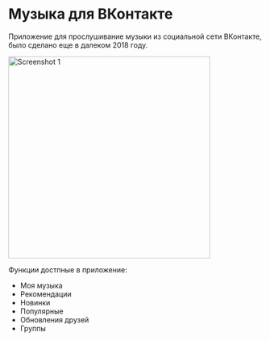 # Музыка для ВКонтакте

Приложение для прослушивание музыки из социальной сети ВКонтакте, было сделано еще в далеком 2018 году.
      
<img src="https://sidenevkirill.github.io/img/Screenshot_20181204-180244.png" alt="Screenshot 1" height="400">

Функции достпные в приложение:

- Моя музыка
- Рекомендации
- Новинки
- Популярные
- Обновления друзей
- Группы

